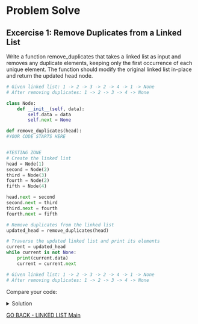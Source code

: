 # Problem Solve
## Excercise 1: Remove Duplicates from a Linked List

Write a function remove_duplicates that takes a linked list as input and removes any duplicate elements, keeping only the first occurrence of each unique element. The function should modify the original linked list in-place and return the updated head node.

````python
# Given linked list: 1 -> 2 -> 3 -> 2 -> 4 -> 1 -> None
# After removing duplicates: 1 -> 2 -> 3 -> 4 -> None

class Node:
    def __init__(self, data):
        self.data = data
        self.next = None

def remove_duplicates(head):
#YOUR CODE STARTS HERE


#TESTING ZONE
# Create the linked list
head = Node(1)
second = Node(2)
third = Node(3)
fourth = Node(2)
fifth = Node(4)

head.next = second
second.next = third
third.next = fourth
fourth.next = fifth

# Remove duplicates from the linked list
updated_head = remove_duplicates(head)

# Traverse the updated linked list and print its elements
current = updated_head
while current is not None:
    print(current.data)
    current = current.next

# Given linked list: 1 -> 2 -> 3 -> 2 -> 4 -> 1 -> None
# After removing duplicates: 1 -> 2 -> 3 -> 4 -> None
````
Compare your code:
<details markdown="1">
<summary>Solution</summary>
<br>

````python
# Given linked list: 1 -> 2 -> 3 -> 2 -> 4 -> 1 -> None
# After removing duplicates: 1 -> 2 -> 3 -> 4 -> None

class Node:
    def __init__(self, data):
        self.data = data
        self.next = None

def remove_duplicates(head):
    if head is None:
        return head

    visited = set()
    visited.add(head.data)

    current = head

    while current.next is not None:
        if current.next.data in visited:
            current.next = current.next.next
        else:
            visited.add(current.next.data)
            current = current.next

    return head

# Create the linked list
head = Node(1)
second = Node(2)
third = Node(3)
fourth = Node(2)
fifth = Node(4)

head.next = second
second.next = third
third.next = fourth
fourth.next = fifth

# Remove duplicates from the linked list
updated_head = remove_duplicates(head)

# Traverse the updated linked list and print its elements
current = updated_head
while current is not None:
    print(current.data)
    current = current.next

````
</details>

[GO BACK - LINKED LIST Main](2-LinkedList.md)
